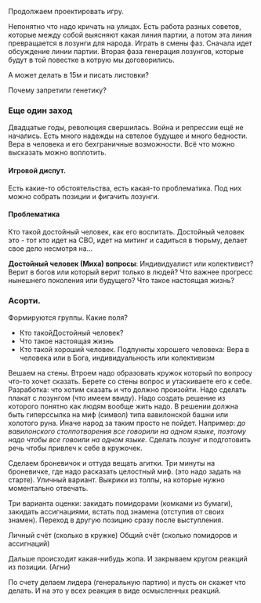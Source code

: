 Продолжаем проектировать игру.

Непонятно что надо кричать на улицах. Есть работа разных советов, которые между собой выясняют какая линия партии, а потом эта линия превращается в лозунги для народа.
Играть в смены фаз. Сначала идет обсуждение линии партии. Вторая фаза генерация лозунгов, которые будут в той повестке в котрую мы договорились.

А может делать в 15м и писать листовки?

Почему запретили генетику? 

### Еще один заход
Двадцатые годы, революция свершилась. Война и репрессии ещё не начались. Есть много надежды на свтелое будущее и много бедности. Вера в человека и его бехграничные возможности. Всё что можно высказать можно воплотить.

#### Игровой диспут. 
Есть какие-то обстоятельства, есть какая-то проблематика. Под них можно собрать позиции и фигачить лозунги.

#### Проблематика
Кто такой достойный человек, как его воспитать.
Достойный человек это - тот кто идет на СВО, идет на митинг и садиться в тюрьму, делает свое дело несмотря на... 

**Достойный человек (Миха) вопросы**:
Индивидуалист или колективист?
Верит в богов или который верит только в людей?
Что важнее прогресс нынешнего поколения или будущего?
Что такое настоящая жизнь? 

### Асорти.
Формируются группы.
Какие поля?
* Кто такойДостойный человек?
* Что такое настоящая жизнь
* Кто такой хороший человек. Подпункты хорошего человека: Вера в человека или в Бога, индивидуальность или колективизм

Вешаем на стены. Втроем надо образовать кружок который по вопросу что-то хочет сказать. Берете со стены вопрос и утаскиваете его к себе. 
Разработка: что хотим сказать и что должно произойти. Надо сделать плакат с лозунгом (что имеем ввиду). Надо создать решение из которого понятно как людям вообще жить надо.
В решении должна быть гиперссылка на миф (символ) типа вавилонской башни или холотого руна. Иначе народ за таким просто не пойдет. Например: *до вавилонского столпотворения все говорили на одном языке, поэтому надо чтобы все говоили на одном языке.*
Сделать лозунг и подготовить речь чтобы привлеч к себе в кружочек.

Сделаем броневичок и оттуда вещать агитки.
Три минуты на броневичке, где надо расказать целостный миф. (это надо задать на старте).
Уличный вариант. Выкрики из толпы, на которые нужно моментально отвечать.

Три варианта оценки: закидать помидорами (комками из бумаги), закидать ассигнациями, встать под знамена (отступив от своих знамен).
Переход в другую позицию сразу после выступления.

Личный счёт (сколько в кружке)
Общий счёт (сколько помидоров и ассигнаций)

Дальше происходит какая-нибудь жопа. И закрываем кругом реакций из позиции. (Агни)

По счету делаем лидера (генеральную партию) и пусть он скажет что делать. И на это у всех реакция в виде осмысленных реакций.

